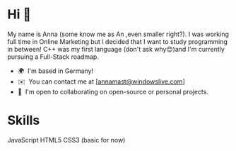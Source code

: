 # Hi 👋
My name is Anna (some know me as An ,even smaller right?). I was working full time in Online Marketing but I decided that I want to study programming in between! C++ was my first language (don't ask why😊)and I'm currently pursuing a Full-Stack roadmap.


* 🌍  I'm based in Germany!
* ✉️  You can contact me at [annamast@windowslive.com]
* 🤝  I'm open to collaborating on open-source or personal projects.

# Skills
JavaScript HTML5 CSS3 (basic for now)
